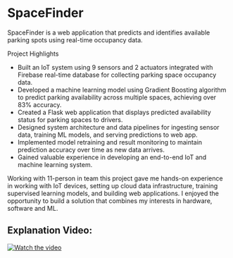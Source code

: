 # SpaceFinder
SpaceFinder is a web application that predicts and identifies available parking spots using real-time occupancy data. 

Project Highlights
- Built an IoT system using 9 sensors and 2 actuators integrated with Firebase real-time database for collecting parking space occupancy data.
- Developed a machine learning model using Gradient Boosting algorithm to predict parking availability across multiple spaces, achieving over 83% accuracy.
- Created a Flask web application that displays predicted availability status for parking spaces to drivers.
- Designed system architecture and data pipelines for ingesting sensor data, training ML models, and serving predictions to web app.
- Implemented model retraining and result monitoring to maintain prediction accuracy over time as new data arrives.
- Gained valuable experience in developing an end-to-end IoT and machine learning system.

Working with 11-person in team this project gave me hands-on experience in working with IoT devices, setting up cloud data infrastructure, training supervised learning models, and building web applications. I enjoyed the opportunity to build a solution that combines my interests in hardware, software and ML.

## Explanation Video:
[![Watch the video](https://github.com/nurhikam/SpaceFinder/assets/92198564/fd455797-1e8a-46cc-8aa5-e80ec3741b52)](https://youtu.be/8pESHJ7g4QE?si=_tH7WEt5jIzc6tbM)
